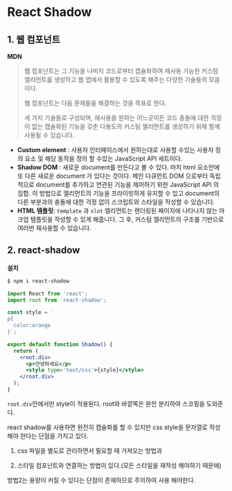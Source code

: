 # React Shadow

## 1. 웹 컴포넌트

**MDN**

> 웹 컴포넌트는 그 기능을 나머지 코드로부터 캡슐화하여 재사용 가능한 커스텀 엘리먼트를 생성하고 웹 앱에서 활용할 수 있도록 해주는 다양한 기술들의 모음이다. 
>
> 웹 컴포넌트는 다음 문제들을 해결하는 것을 목표로 한다. 
>
> 세 가지 기술들로 구성되며, 재사용을 원하는 어느곳이든 코드 충돌에 대한 걱정이 없는 캡슐화된 기능을 갖춘 다용도의 커스텀 엘리먼트를 생성하기 위해 함께 사용될 수 있습니다.

- **Custom element** : 사용자 인터페이스에서 원하는대로 사용할 수있는 사용자 정의 요소 및 해당 동작을 정의 할 수있는 JavaScript API 세트이다.
- **Shadow DOM** : 새로운 document를 만든다고 볼 수 있다. 마치 html 요소안에 또 다른 새로운 document 가 있다는 것이다. 메인 다큐먼트 DOM 으로부터 독립적으로  document를 추가하고 연관된 기능을 제어하기 위한 JavaScript API 의 집합. 이 방법으로 엘리먼트의 기능을 프라이빗하게 유지할 수 있고 document의 다른 부분과의 충돌에 대한 걱정 없이 스크립트와 스타일을 작성할 수 있습니다.
- **HTML 템플릿**: `template` 과 `slot` 엘리먼트는 렌더링된 페이지에 나타나지 않는 마크업 템플릿을 작성할 수 있게 해줍니다. 그 후, 커스텀 엘리먼트의 구조를 기반으로 여러번 재사용할 수 있습니다.



## 2. react-shadow

**설치**

```bash
$ npm i react-shadow
```

```jsx
import React from 'react';
import root from 'react-shadow';

const style = `
p{
  color:orange
}`;

export default function Shadow() {
  return (
    <root.div>
      <p>안녕하세요</p>
      <style type='text/css'>{style}</style>
    </root.div>
  );
}
```

`root.div`안에서만 style이 적용된다. root와 바깥쪽은 완전 분리하여 스코핑을 도와준다.

react shadow를 사용하면 완전히 캡슐화를 할 수 있지만 css style을 문자열로 작성해야 한다는 단점을 가지고 있다.

1) css 파일을 별도로 관리하면서 필요할 때 가져오는 방법과 

2) 스타일 컴포넌트와 연결하는 방법이 있다.(모든 스타일을 재작성 해야하기 때문에)

방법2는 용량이 커질 수 있다는 단점이 존재하므로 주의하여 사용 해야한다.

